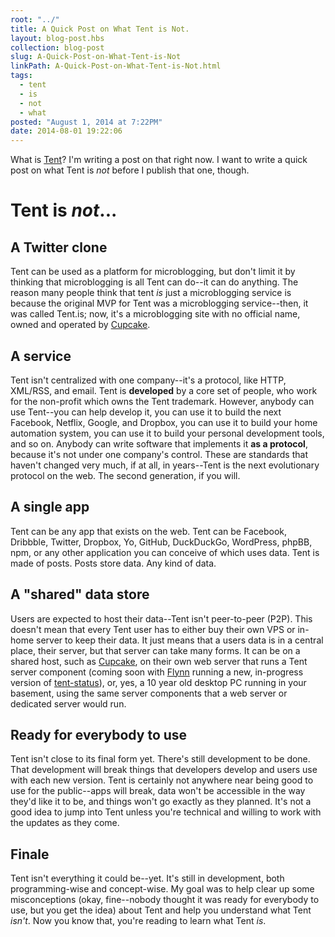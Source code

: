 ```yaml
---
root: "../"
title: A Quick Post on What Tent is Not.
layout: blog-post.hbs
collection: blog-post
slug: A-Quick-Post-on-What-Tent-is-Not
linkPath: A-Quick-Post-on-What-Tent-is-Not.html
tags:
  - tent
  - is
  - not
  - what
posted: "August 1, 2014 at 7:22PM"
date: 2014-08-01 19:22:06
---
```


What is [Tent](http://tent.io/)? I'm writing a post on that right now. I want to write a quick post on what Tent is _not_ before I publish that one, though.

# Tent is _not_...

## A Twitter clone

Tent can be used as a platform for microblogging, but don't limit it by thinking that microblogging is all Tent can do--it can do anything. The reason many people think that tent _is_ just a microblogging service is because the original MVP for Tent was a microblogging service--then, it was called Tent.is; now, it's a microblogging site with no official name, owned and operated by [Cupcake](https://cupcake.io/).

## A service

Tent isn't centralized with one company--it's a protocol, like HTTP, XML/RSS, and email. Tent is **developed** by a core set of people, who work for the non-profit which owns the Tent trademark. However, anybody can use Tent--you can help develop it, you can use it to build the next Facebook, Netflix, Google, and Dropbox, you can use it to build your home automation system, you can use it to build your personal development tools, and so on. Anybody can write software that implements it **as a protocol**, because it's not under one company's control. These are standards that haven't changed very much, if at all, in years--Tent is the next evolutionary protocol on the web. The second generation, if you will.

## A single app

Tent can be any app that exists on the web. Tent can be Facebook, Dribbble, Twitter, Dropbox, Yo, GitHub, DuckDuckGo, WordPress, phpBB, npm, or any other application you can conceive of which uses data. Tent is made of posts. Posts store data. Any kind of data.

## A "shared" data store

Users are expected to host their data--Tent isn't peer-to-peer (P2P). This doesn't mean that every Tent user has to either buy their own VPS or in-home server to keep their data. It just means that a users data is in a central place, their server, but that server can take many forms. It can be on a shared host, such as [Cupcake](https://cupcake.io/), on their own web server that runs a Tent server component (coming soon with [Flynn](https://flynn.io/) running a new, in-progress version of [tent-status](https://github.com/tent/tent-status)), or, yes, a 10 year old desktop PC running in your basement, using the same server components that a web server or dedicated server would run.

## Ready for everybody to use

Tent isn't close to its final form yet. There's still development to be done. That development will break things that developers develop and users use with each new version. Tent is certainly not anywhere near being good to use for the public--apps will break, data won't be accessible in the way they'd like it to be, and things won't go exactly as they planned. It's not a good idea to jump into Tent unless you're technical and willing to work with the updates as they come.

## Finale

Tent isn't everything it could be--yet. It's still in development, both programming-wise and concept-wise. My goal was to help clear up some misconceptions (okay, fine--nobody thought it was ready for everybody to use, but you get the idea) about Tent and help you understand what Tent _isn't_. Now you know that, you're reading to learn what Tent _is_.
